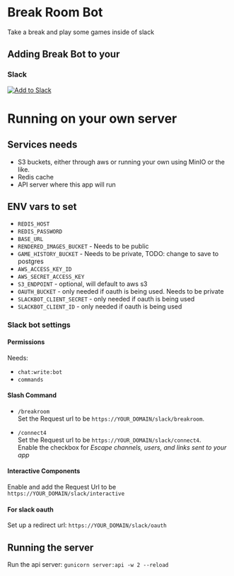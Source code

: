 # Break Room Bot
Take a break and play some games inside of slack  


## Adding Break Bot to your
### Slack
[![Add to Slack](https://platform.slack-edge.com/img/add_to_slack.png)](https://slack.com/oauth/authorize?scope=commands,chat:write:bot&client_id=5199961139.818403121988)




# Running on your own server


## Services needs
 - S3 buckets, either through aws or running your own using MinIO or the like.
 - Redis cache
 - API server where this app will run

## ENV vars to set
- `REDIS_HOST`
- `REDIS_PASSWORD`
- `BASE_URL`
- `RENDERED_IMAGES_BUCKET` - Needs to be public
- `GAME_HISTORY_BUCKET` - Needs to be private, TODO: change to save to postgres
- `AWS_ACCESS_KEY_ID`
- `AWS_SECRET_ACCESS_KEY`
- `S3_ENDPOINT` - optional, will default to aws s3
- `OAUTH_BUCKET` - only needed if oauth is being used. Needs to be private
- `SLACKBOT_CLIENT_SECRET` - only needed if oauth is being used
- `SLACKBOT_CLIENT_ID` - only needed if oauth is being used


### Slack bot settings

#### Permissions
Needs:
- `chat:write:bot`
- `commands`

#### Slash Command
- `/breakroom`  
    Set the Request url to be `https://YOUR_DOMAIN/slack/breakroom`.  
 
- `/connect4`  
    Set the Request url to be `https://YOUR_DOMAIN/slack/connect4`.  
    Enable the checkbox for _Escape channels, users, and links sent to your app_  


#### Interactive Components
Enable and add the Request Url to be `https://YOUR_DOMAIN/slack/interactive`  

#### For slack oauth
Set up a redirect url: `https://YOUR_DOMAIN/slack/oauth`

## Running the server
Run the api server: `gunicorn server:api -w 2 --reload`
